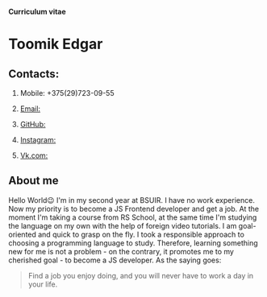 **Curriculum vitae**

# Toomik Edgar

## Contacts:

1. Mobile: +375(29)723-09-55

2. [Email:](prodep007z@gmail.com)

3. [GitHub:](https://github.com/edgarrii)

4. [Instagram:](https://www.instagram.com/edgar.too/)

5. [Vk.com:](https://vk.com/edtoomik)

## About me

Hello World😉 I'm in my second year at BSUIR. I have no work experience. Now my priority is to become a JS Frontend developer and get a job. At the moment I'm taking a course from RS School, at the same time I'm studying the language on my own with the help of foreign video tutorials. I am goal-oriented and quick to grasp on the fly. I took a responsible approach to choosing a programming language to study. Therefore, learning something new for me is not a problem - on the contrary, it promotes me to my cherished goal - to become a JS developer. As the saying goes: 
> Find a job you enjoy doing, and you will never have to work a day in your life.
